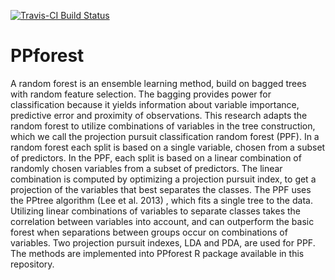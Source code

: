 
<!-- README.md is generated from README.Rmd. Please edit that file -->
[![Travis-CI Build Status](https://travis-ci.org/natydasilva/PPforest.svg?branch=master)](https://travis-ci.org/natydasilva/PPforest)

# PPforest
A random forest is an ensemble learning method, build on bagged trees with random feature selection. 
The bagging provides power for classification because it yields information about variable importance,
predictive error and proximity of observations. This research adapts the random forest to utilize combinations 
of variables in the tree construction, which we call the projection pursuit classification random forest (PPF). 
In a random forest each split is based on a single variable, chosen from a subset of predictors. In the PPF, each 
split is based on a linear combination of randomly chosen variables from a subset of predictors. The linear
combination is computed by optimizing a projection pursuit index, to get a projection of the variables that best 
separates the classes. The PPF uses the PPtree algorithm (Lee et al. 2013) , which fits a single tree to the data. 
Utilizing linear combinations of variables to separate classes takes the correlation between variables into account, 
and can outperform the basic forest when separations between groups occur on combinations of variables. Two projection 
pursuit indexes, LDA and PDA, are used for PPF. The methods are implemented into PPforest R package available in this repository.
